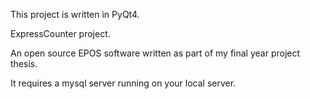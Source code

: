 This project is written in PyQt4.

ExpressCounter project.

An open source EPOS software written as part of my final year project thesis.

It requires a mysql server running on your local server.